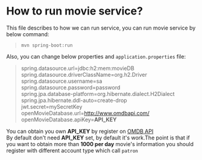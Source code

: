 # How to run movie service?
This file describes to how we can run service, you can run movie service by below command:
>`mvn spring-boot:run`

Also, you can change below properties and `application.properties` file:

>spring.datasource.url=jdbc:h2:mem:movieDB  
spring.datasource.driverClassName=org.h2.Driver  
spring.datasource.username=sa  
spring.datasource.password=password  
spring.jpa.database-platform=org.hibernate.dialect.H2Dialect  
spring.jpa.hibernate.ddl-auto=create-drop  
jwt.secret=mySecretKey  
openMovieDatabase.url=http://www.omdbapi.com/  
openMovieDatabase.apiKey=**API_KEY**


You can obtain you own **API_KEY** by register on [OMDB API](http://www.omdbapi.com/)  
By default don't need **API_KEY** set, by default it's work.The point is that if you want to obtain more than **1000 per day** movie's information you should register with different account type which call `patron` 

